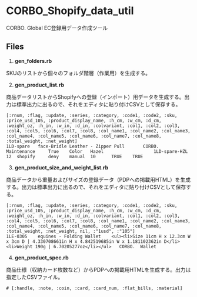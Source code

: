 # CORBO_Shopify_data_util
CORBO. Global EC登録用データ作成ツール

## Files
1. **gen_folders.rb**

SKUのリストから個々のフォルダ階層（作業用）を生成する。

2. **gen_product_list.rb**

商品データリストからShopifyへの登録（インポート）用データを生成する。出力は標準出力に出るので、それをエディタに貼り付けCSVとして保存する。
```
[:rnum, :flag, :update, :series, :category, :code1, :code2, :sku, :price_usd_105, :product_display_name, :h_cm, :w_cm, :d_cm, :weight_oz, :h_in, :w_in, :d_in, :colvariant, :col1, :col2, :col3, :col4, :col5, :col6, :col7, :col8, :col_name1, :col_name2, :col_name3, :col_name4, :col_name5, :col_name6, :col_name7, :col_name8, :total_weight, :net_weight]
1LD-spare	face-Bridle Leather - Zipper Pull		CORBO.	Maintenance		True	Color	Hazel					1LD-spare-HZL	12	shopify		deny	manual	10		TRUE	TRUE
```
3. **gen_product_size_and_weight_list.rb**

商品データから重量およびサイズの登録データ（PDPへの掲載用HTML）を生成する。出力は標準出力に出るので、それをエディタに貼り付けCSVとして保存する。
```
[:rnum, :flag, :update, :series, :category, :code1, :code2, :sku, :price_usd_105, :product_display_name, :h_cm, :w_cm, :d_cm, :weight_oz, :h_in, :w_in, :d_in, :colvariant, :col1, :col2, :col3, :col4, :col5, :col6, :col7, :col8, :col_name1, :col_name2, :col_name3, :col_name4, :col_name5, :col_name6, :col_name7, :col_name8, :total_weight, :net_weight, nil, :"1usd", :"105"]
1LE-0305	equines - Folding Wallet	<ul><li>Size 11cm H x 12.3cm W x 3cm D | 4.330708661in H x 4.842519685in W x 1.181102362in D</li><li>Weight 190g | 6.70205277oz</li></ul>	CORBO.	Wallet
```
4. **gen_product_spec.rb**

商品仕様（収納カード枚数など）からPDPへの掲載用HTMLを生成する。出力は指定したCSVファイル。
```
# [:handle, :note, :coin, :card, :card_num, :flat_bills, :material]
```
